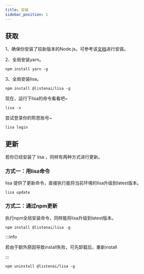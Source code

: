 ```yaml
---
title: 安装
sidebar_position: 1
---
```


## 获取

1、确保你安装了较新版本的Node.js。可参考该[文档](./node_installation)进行安装。

2、全局安装yarn。

```shell
npm install yarn -g
```

3、全局安装lisa。

```shell
npm install @listenai/lisa -g
```

现在，运行下lisa的命令看看吧~

```shell
lisa -v
```

尝试登录你的聆思账号~

```shell
lisa login
```

## 更新

若你已经安装了 lisa ，同样有两种方式进行更新。

### 方式一：用lisa命令

lisa 提供了更新命令，直接执行能将当前环境的lisa升级到latest版本。

```shell
lisa update
```

### 方式二：通过npm更新

执行npm全局安装命令，同样能将lisa升级到latest版本。

```shell
npm install @listenai/lisa -g
```

:::info

若由于额外原因导致install失败，可先卸载后，重新install

:::

```shell
npm uninstall @listenai/lisa -g
```